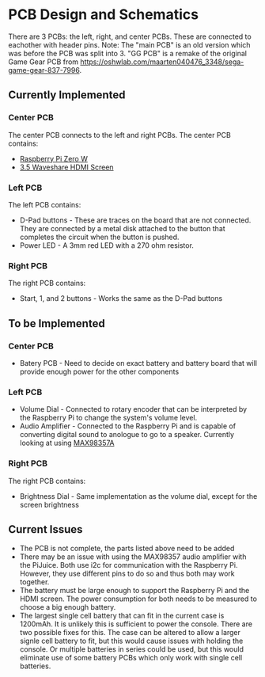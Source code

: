 # PCB Design and Schematics
There are 3 PCBs: the left, right, and center PCBs. These are connected to eachother with header pins. Note: The "main PCB" is an old version which was before the PCB was split into 3. "GG PCB" is a remake of the original Game Gear PCB from https://oshwlab.com/maarten040476_3348/sega-game-gear-837-7996.
## Currently Implemented
### Center PCB
The center PCB connects to the left and right PCBs. 
The center PCB contains:
- [Raspberry Pi Zero W](https://www.raspberrypi.com/products/raspberry-pi-zero-w/)
- [3.5 Waveshare HDMI Screen](https://www.waveshare.com/wiki/3.5inch_HDMI_LCD)

### Left PCB
The left PCB contains:
- D-Pad buttons - These are traces on the board that are not connected. They are connected by a metal disk attached to the button that completes the circuit when the button is pushed.
- Power LED - A 3mm red LED with a 270 ohm resistor.

### Right PCB
The right PCB contains:
 - Start, 1, and 2 buttons - Works the same as the D-Pad buttons

## To be Implemented
### Center PCB
- Batery PCB - Need to decide on exact battery and battery board that will provide enough power for the other components

### Left PCB
- Volume Dial - Connected to rotary encoder that can be interpreted by the Raspberry Pi to change the system's volume level.
- Audio Amplifier - Connected to the Raspberry Pi and is capable of converting digital sound to anologue to go to a speaker. Currently looking at using [MAX98357A](https://www.adafruit.com/product/3006)

### Right PCB
The right PCB contains:
 - Brightness Dial - Same implementation as the volume dial, except for the screen brightness

## Current Issues
- The PCB is not complete, the parts listed above need to be added
- There may be an issue with using the MAX98357 audio amplifier with the PiJuice. Both use i2c for communication with the Raspberry Pi. However, they use different pins to do so and thus both may work together.
- The battery must be large enough to support the Raspberry Pi and the HDMI screen. The power consumption for both needs to be measured to choose a big enough battery.
- The largest single cell battery that can fit in the current case is 1200mAh. It is unlikely this is sufficient to power the console. There are two possible fixes for this. The case can be altered to allow a larger signle cell battery to fit, but this would cause issues with holding the console. Or multiple batteries in series could be used, but this would eliminate use of some battery PCBs which only work with single cell batteries.

